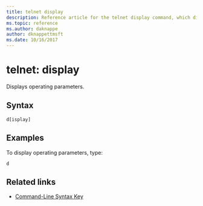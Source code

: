 ```yaml
---
title: telnet display
description: Reference article for the telnet display command, which displays operating parameters.
ms.topic: reference
ms.author: daknappe
author: dknappettmsft
ms.date: 10/16/2017
---
```


# telnet: display



Displays operating parameters.

## Syntax

```
d[isplay]
```

## Examples

To display operating parameters, type:

```
d
```

## Related links

- [Command-Line Syntax Key](command-line-syntax-key.md)
